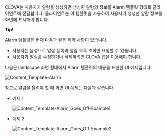 CLOVA는 사용자가 알람을 생성하면 생성한 알람의 정보를 Alarm 템플릿 형태로 클라이언트에 전달합니다. 클라이언트는 이 템플릿을 사용하여 사용자가 생성한 알람 정보를 화면에 표시해야 합니다.

<div class="tip">
  <p><strong>Tip!</strong></p>
  <p>Alarm 템플릿은 현재 다음과 같은 제약 사항이 있습니다.</p>
  <ul>
    <li>사용자는 음성으로 알람 등록과 알람 목록 조회만 요청할 수 있습니다.</li>
    <li>사용자가 알람를 수정하거나 삭제하려면 CLOVA 앱을 이용해야 합니다.</li>
  </ul>
</div>

다음은 landscape 화면 형태에서 Alarm 템플릿의 내용을 표현한 UI 예제입니다.

![Content_Template-Alarm](/Develop/Assets/Images/Content_Template-Alarm.png)

참고로 알람을 울려야 할 때 화면 UI 예제는 다음과 같습니다.

* 예제 1

  ![Content_Template-Alarm_Goes_Off-Example1](/Develop/Assets/Images/Content_Template-Alarm_Goes_Off-Example1.png)

* 예제 2

  ![Content_Template-Alarm_Goes_Off-Example2](/Develop/Assets/Images/Content_Template-Alarm_Goes_Off-Example2.png)